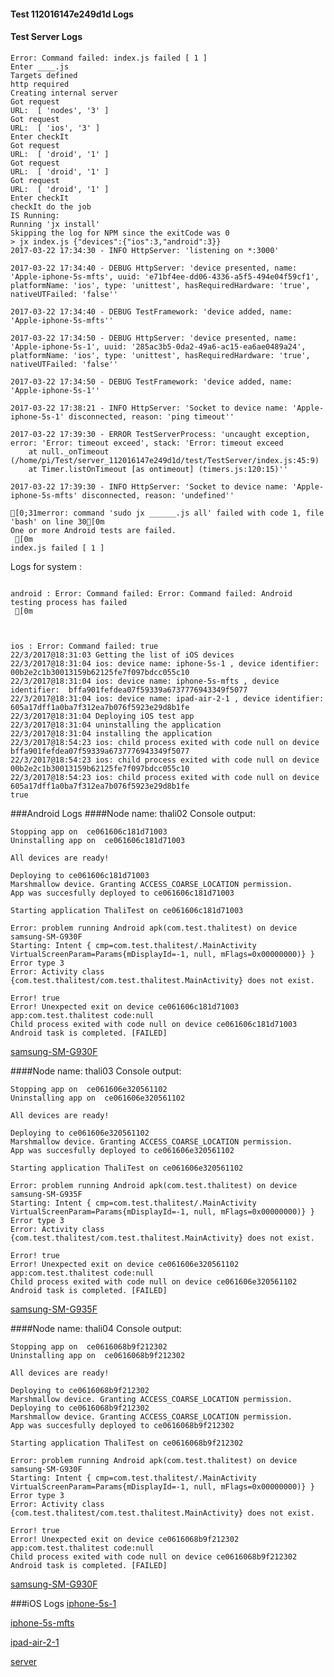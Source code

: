 #### Test 112016147e249d1d Logs

#### Test Server Logs
```
Error: Command failed: index.js failed [ 1 ]
Enter ____.js
Targets defined
http required
Creating internal server
Got request
URL:  [ 'nodes', '3' ]
Got request
URL:  [ 'ios', '3' ]
Enter checkIt
Got request
URL:  [ 'droid', '1' ]
Got request
URL:  [ 'droid', '1' ]
Got request
URL:  [ 'droid', '1' ]
Enter checkIt
checkIt do the job
IS Running:
Running 'jx install'
Skipping the log for NPM since the exitCode was 0
> jx index.js {"devices":{"ios":3,"android":3}}
2017-03-22 17:34:30 - INFO HttpServer: 'listening on *:3000'

2017-03-22 17:34:40 - DEBUG HttpServer: 'device presented, name: 'Apple-iphone-5s-mfts', uuid: 'e71bf4ee-dd06-4336-a5f5-494e04f59cf1', platformName: 'ios', type: 'unittest', hasRequiredHardware: 'true', nativeUTFailed: 'false''

2017-03-22 17:34:40 - DEBUG TestFramework: 'device added, name: 'Apple-iphone-5s-mfts''

2017-03-22 17:34:50 - DEBUG HttpServer: 'device presented, name: 'Apple-iphone-5s-1', uuid: '285ac3b5-0da2-49a6-ac15-ea6ae0489a24', platformName: 'ios', type: 'unittest', hasRequiredHardware: 'true', nativeUTFailed: 'false''

2017-03-22 17:34:50 - DEBUG TestFramework: 'device added, name: 'Apple-iphone-5s-1''

2017-03-22 17:38:21 - INFO HttpServer: 'Socket to device name: 'Apple-iphone-5s-1' disconnected, reason: 'ping timeout''

2017-03-22 17:39:30 - ERROR TestServerProcess: 'uncaught exception, error: 'Error: timeout exceed', stack: 'Error: timeout exceed
    at null._onTimeout (/home/pi/Test/server_112016147e249d1d/test/TestServer/index.js:45:9)
    at Timer.listOnTimeout [as ontimeout] (timers.js:120:15)''

2017-03-22 17:39:30 - INFO HttpServer: 'Socket to device name: 'Apple-iphone-5s-mfts' disconnected, reason: 'undefined''

[0;31merror: command 'sudo jx ______.js all' failed with code 1, file 'bash' on line 30[0m
One or more Android tests are failed.
 [0m
index.js failed [ 1 ]

```


Logs for system : 
```

android : Error: Command failed: Error: Command failed: Android testing process has failed
 [0m



ios : Error: Command failed: true
22/3/2017@18:31:03 Getting the list of iOS devices 
22/3/2017@18:31:04 ios: device name: iphone-5s-1 , device identifier:  00b2e2c1b30013159b62125fe7f097bdcc055c10
22/3/2017@18:31:04 ios: device name: iphone-5s-mfts , device identifier:  bffa901fefdea07f59339a6737776943349f5077
22/3/2017@18:31:04 ios: device name: ipad-air-2-1 , device identifier:  605a17dff1a0ba7f312ea7b076f5923e29d8b1fe
22/3/2017@18:31:04 Deploying iOS test app 
22/3/2017@18:31:04 uninstalling the application 
22/3/2017@18:31:04 installing the application 
22/3/2017@18:54:23 ios: child process exited with code null on device bffa901fefdea07f59339a6737776943349f5077 
22/3/2017@18:54:23 ios: child process exited with code null on device 00b2e2c1b30013159b62125fe7f097bdcc055c10 
22/3/2017@18:54:23 ios: child process exited with code null on device 605a17dff1a0ba7f312ea7b076f5923e29d8b1fe 
true

```
###Android Logs
####Node name: thali02
Console output:
```
Stopping app on  ce061606c181d71003
Uninstalling app on  ce061606c181d71003

All devices are ready!

Deploying to ce061606c181d71003
Marshmallow device. Granting ACCESS_COARSE_LOCATION permission.
App was succesfully deployed to ce061606c181d71003

Starting application ThaliTest on ce061606c181d71003

Error: problem running Android apk(com.test.thalitest) on device samsung-SM-G930F 
Starting: Intent { cmp=com.test.thalitest/.MainActivity VirtualScreenParam=Params{mDisplayId=-1, null, mFlags=0x00000000)} }
Error type 3
Error: Activity class {com.test.thalitest/com.test.thalitest.MainActivity} does not exist.
 
Error! true 
Error! Unexpected exit on device ce061606c181d71003 app:com.test.thalitest code:null 
Child process exited with code null on device ce061606c181d71003
Android task is completed. [FAILED]
```
[samsung-SM-G930F](https://github.com/ThaliTester/TestResults/blob/112016147e249d1d_Implement_CustomNSError_protocol_for_ThaliTest_AppContextError_asuhodolov/thali02_samsung-SM-G930F.md)

####Node name: thali03
Console output:
```
Stopping app on  ce061606e320561102
Uninstalling app on  ce061606e320561102

All devices are ready!

Deploying to ce061606e320561102
Marshmallow device. Granting ACCESS_COARSE_LOCATION permission.
App was succesfully deployed to ce061606e320561102

Starting application ThaliTest on ce061606e320561102

Error: problem running Android apk(com.test.thalitest) on device samsung-SM-G935F 
Starting: Intent { cmp=com.test.thalitest/.MainActivity VirtualScreenParam=Params{mDisplayId=-1, null, mFlags=0x00000000)} }
Error type 3
Error: Activity class {com.test.thalitest/com.test.thalitest.MainActivity} does not exist.
 
Error! true 
Error! Unexpected exit on device ce061606e320561102 app:com.test.thalitest code:null 
Child process exited with code null on device ce061606e320561102
Android task is completed. [FAILED]
```
[samsung-SM-G935F](https://github.com/ThaliTester/TestResults/blob/112016147e249d1d_Implement_CustomNSError_protocol_for_ThaliTest_AppContextError_asuhodolov/thali03_samsung-SM-G935F.md)

####Node name: thali04
Console output:
```
Stopping app on  ce0616068b9f212302
Uninstalling app on  ce0616068b9f212302

All devices are ready!

Deploying to ce0616068b9f212302
Marshmallow device. Granting ACCESS_COARSE_LOCATION permission.
Deploying to ce0616068b9f212302
Marshmallow device. Granting ACCESS_COARSE_LOCATION permission.
App was succesfully deployed to ce0616068b9f212302

Starting application ThaliTest on ce0616068b9f212302

Error: problem running Android apk(com.test.thalitest) on device samsung-SM-G930F 
Starting: Intent { cmp=com.test.thalitest/.MainActivity VirtualScreenParam=Params{mDisplayId=-1, null, mFlags=0x00000000)} }
Error type 3
Error: Activity class {com.test.thalitest/com.test.thalitest.MainActivity} does not exist.
 
Error! true 
Error! Unexpected exit on device ce0616068b9f212302 app:com.test.thalitest code:null 
Child process exited with code null on device ce0616068b9f212302
Android task is completed. [FAILED]
```
[samsung-SM-G930F](https://github.com/ThaliTester/TestResults/blob/112016147e249d1d_Implement_CustomNSError_protocol_for_ThaliTest_AppContextError_asuhodolov/thali04_samsung-SM-G930F.md)


###iOS Logs
[iphone-5s-1](https://github.com/ThaliTester/TestResults/blob/112016147e249d1d_Implement_CustomNSError_protocol_for_ThaliTest_AppContextError_asuhodolov/iOS_iphone-5s-1.md)

[iphone-5s-mfts](https://github.com/ThaliTester/TestResults/blob/112016147e249d1d_Implement_CustomNSError_protocol_for_ThaliTest_AppContextError_asuhodolov/iOS_iphone-5s-mfts.md)

[ipad-air-2-1](https://github.com/ThaliTester/TestResults/blob/112016147e249d1d_Implement_CustomNSError_protocol_for_ThaliTest_AppContextError_asuhodolov/iOS_ipad-air-2-1.md)

[server](https://github.com/ThaliTester/TestResults/blob/112016147e249d1d_Implement_CustomNSError_protocol_for_ThaliTest_AppContextError_asuhodolov/iOS_server.md)




